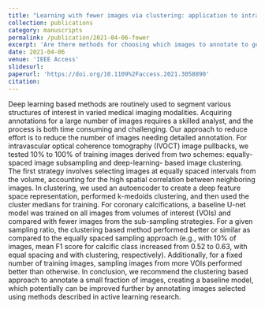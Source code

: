 ```yaml
---
title: "Learning with fewer images via clustering: application to intravascular OCT image segmentation"
collection: publications
category: manuscripts
permalink: /publication/2021-04-06-fewer
excerpt: 'Are there methods for choosing which images to annotate to get good network performance? We used image clustering in the deep feature space to select candidate images and this hypothesis.'
date: 2021-04-06
venue: 'IEEE Access'
slidesurl: 
paperurl: 'https://doi.org/10.1109%2Faccess.2021.3058890'
citation: 
---
```


Deep learning based methods are routinely used to segment various structures of interest in varied medical imaging modalities. Acquiring annotations for a large number of images requires a skilled analyst, and the process is both time consuming and challenging. Our approach to reduce effort is to reduce the number of images needing detailed annotation. For intravascular optical coherence tomography (IVOCT) image pullbacks, we tested 10% to 100% of training images derived from two schemes: equally-spaced image subsampling and deep-learning- based image clustering. The first strategy involves selecting images at equally spaced intervals from the volume, accounting for the high spatial correlation between neighboring images. In clustering, we used an autoencoder to create a deep feature space representation, performed k-medoids clustering, and then used the cluster medians for training. For coronary calcifications, a baseline U-net model was trained on all images from volumes of interest (VOIs) and compared with fewer images from the sub-sampling strategies. For a given sampling ratio, the clustering based method performed better or similar as compared to the equally spaced sampling approach (e.g., with 10% of images, mean F1 score for calcific class increased from 0.52 to 0.63, with equal spacing and with clustering, respectively). Additionally, for a fixed number of training images, sampling images from more VOIs performed better than otherwise. In conclusion, we recommend the clustering based approach to annotate a small fraction of images, creating a baseline model, which potentially can be improved further by annotating images selected using methods described in active learning research.